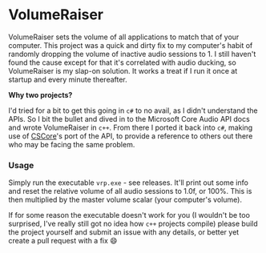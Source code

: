 # VolumeRaiser
VolumeRaiser sets the volume of all applications to match that of your computer. This project was a quick and dirty fix to my computer's habit of randomly dropping the volume of inactive audio sessions to 1. I still haven't found the cause except for that it's correlated with audio ducking, so VolumeRaiser is my slap-on solution. It works a treat if I run it once at startup and every minute thereafter.

**Why two projects?**

I'd tried for a bit to get this going in `c#` to no avail, as I didn't understand the APIs. So I bit the bullet and dived in to the Microsoft Core Audio API docs and wrote VolumeRaiser in `c++`. From there I ported it back into `c#`, making use of [CSCore](http://filoe.github.io/cscore/)'s port of the API, to provide a reference to others out there who may be facing the same problem.

### Usage
Simply run the executable `vrp.exe` - see releases. It'll print out some info and reset the relative volume of all audio sessions to 1.0f, or 100%. This is then multiplied by the master volume scalar (your computer's volume).

If for some reason the executable doesn't work for you (I wouldn't be too surprised, I've really still got no idea how `c++` projects compile) please build the project yourself and submit an issue with any details, or better yet create a pull request with a fix :smile:
